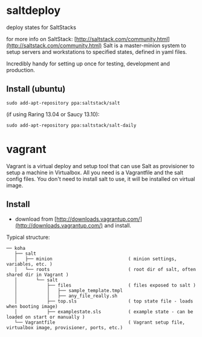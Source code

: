 saltdeploy
==========

deploy states for SaltStacks

for more info on SaltStack: [http://saltstack.com/community.html](http://saltstack.com/community.html)
Salt is a master-minion system to setup servers and workstations to specified states, defined in yaml files.

Incredibly handy for setting up once for testing, development and production.

## Install (ubuntu)

    sudo add-apt-repository ppa:saltstack/salt

(if using Raring 13.04 or Saucy 13.10):

    sudo add-apt-repository ppa:saltstack/salt-daily

vagrant
=======

Vagrant is a virtual deploy and setup tool that can use Salt as provisioner to setup a machine in Virtualbox.
All you need is a Vagrantfile and the salt config files. You don't need to install salt to use, it will be installed on virtual image.

## Install

* download from [http://downloads.vagrantup.com/](http://downloads.vagrantup.com/) and install.

Typical structure:

```
── koha
   ├── salt
   │   ├── minion                            ( minion settings, variables, etc. )
   │   └── roots                             ( root dir of salt, often shared dir in Vagrant )
   │       └── salt                
   │           ├── files                     ( files exposed to salt )
   │           │   ├── sample_template.tmpl
   │           │   ├── any_file_really.sh
   │           ├── top.sls                   ( top state file - loads when booting image)
   │           ├── examplestate.sls          ( example state - can be loaded on start or manually )
   └── Vagrantfile                           ( Vagrant setup file, virtualbox image, provisioner, ports, etc.)
```